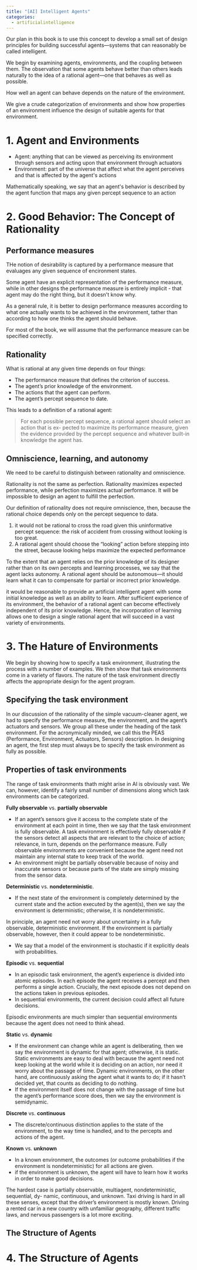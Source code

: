 ```yaml
---
title: "[AI] Intelligent Agents"
categories:
  - artificialintelligence
---
```

Our plan in this book is to use this concept to develop a small set of design principles for building successful agents—systems that can reasonably be called intelligent.

We begin by examining agents, environments, and the coupling between them. The observation that some agents behave better than others leads naturally to the idea of a rational agent—one that behaves as well as possible.

How well an agent can behave depends on the nature of the environment.

We give a crude categorization of environments and show how properties of an environment influence the design of suitable agents for that environment.

# 1. Agent and Environments

- Agent: anything that can be viewed as perceiving its environment through sensors and acting upon that environment through actuators
- Environment: part of the universe that affect what the agent perceives and that is affected by the agent's actions

Mathematically speaking, we say that an agent's behavior is described by the agent function that maps any given percept sequence to an action

# 2. Good Behavior: The Concept of Rationality

## Performance measures

THe notion of desirability is captured by a performance measure that evaluages any given sequence of encironment states.

Some agent have an explicit representation of the performance measure, while in other designs the performance measure is entirely implicit - that agent may do the right thing, but it doesn't know why.

As a general rule, it is better to design performance measures according to what one actually wants to be achieved in the environment, tather than according to how one thinks the agent should behave.

For most of the book, we will assume that the performance measure can be specified correctly.

## Rationality

What is rational at any given time depends on four things:

- The performance measure that defines the criterion of success.
- The agent’s prior knowledge of the environment.
- The actions that the agent can perform.
- The agent’s percept sequence to date.

This leads to a definition of a rational agent:

>For each possible percept sequence, a rational agent should select an action that is ex- pected to maximize its performance measure, given the evidence provided by the percept sequence and whatever built-in knowledge the agent has.

## Omniscience, learning, and autonomy

We need to be careful to distinguish between rationality and omniscience.

Rationality is not the same as perfection. Rationality maximizes expected performance, while perfection maximizes actual performance. It will be impossible to design an agent to fulfill the perfection.

Our definition of rationality does not require omniscience, then, because the rational choice depends only on the percept sequence to data.

1. it would not be rational to cross the road given this uninformative percept sequence: the risk of accident from crossing without looking is too great.
2. A rational agent should choose the “looking” action before stepping into the street, because looking helps maximize the expected performance

To the extent that an agent relies on the prior knowledge of its designer rather than on its own percepts and learning processes, we say that the agent lacks autonomy. A rational agent should be autonomous—it should learn what it can to compensate for partial or incorrect prior knowledge.

it would be reasonable to provide an artificial intelligent agent with some initial knowledge as well as an ability to learn. After sufficient experience of its environment, the behavior of a rational agent can become effectively independent of its prior knowledge. Hence, the incorporation of learning allows one to design a single rational agent that will succeed in a vast variety of environments.

# 3. The Hature of Environments

We begin by showing how to specify a task environment, illustrating the process with a number of examples. We then show that task environments come in a variety of flavors. The nature of the task environment directly affects the appropriate design for the agent program.

## Specifying the task environment

In our discussion of the rationality of the simple vacuum-cleaner agent, we had to specify the performance measure, the environment, and the agent’s actuators and sensors. We group all these under the heading of the task environment. For the acronymically minded, we call this the PEAS (Performance, Environment, Actuators, Sensors) description. In designing an agent, the first step must always be to specify the task environment as fully as possible.

## Properties of task environments

The range of task environments thath might arise in AI is obviously vast. We can, however, identify a fairly small number of dimensions along which task environments can be categorized.

**Fully observable** vs. **partially observable**

- If an agent’s sensors give it access to the complete state of the environment at each point in time, then we say that the task environment is fully observable. A task environment is effectively fully observable if the sensors detect all aspects that are relevant to the choice of action; relevance, in turn, depends on the performance measure. Fully observable environments are convenient because the agent need not maintain any internal state to keep track of the world.
- An environment might be partially observable because of noisy and inaccurate sensors or because parts of the state are simply missing from the sensor data.

**Deterministic** vs. **nondeterministic**.

- If the next state of the environment is completely determined by the current state and the action executed by the agent(s), then we say the environment is deterministic; otherwise, it is nondeterministic.

In principle, an agent need not worry about uncertainty in a fully observable, deterministic environment. If the environment is partially observable, however, then it could appear to be nondeterministic.

- We say that a model of the environment is stochastic if it explicitly deals with probabilities.

**Episodic** vs. **sequential**

- In an episodic task environment, the agent’s experience is divided into atomic episodes. In each episode the agent receives a percept and then performs a single action. Crucially, the next episode does not depend on the actions taken in previous episodes.
- In sequential environments, the current decision could affect all future decisions.

Episodic environments are much simpler than sequential environments because the agent does not need to think ahead.

**Static** vs. **dynamic**

- If the environment can change while an agent is deliberating, then we say the environment is dynamic for that agent; otherwise, it is static. Static environments are easy to deal with because the agent need not keep looking at the world while it is deciding on an action, nor need it worry about the passage of time. Dynamic environments, on the other hand, are continuously asking the agent what it wants to do; if it hasn’t decided yet, that counts as deciding to do nothing.
- If the environment itself does not change with the passage of time but the agent’s performance score does, then we say the environment is semidynamic.

**Discrete** vs. **continuous**

- The discrete/continuous distinction applies to the state of the environment, to the way time is handled, and to the percepts and actions of the agent.

**Known** vs. **unknown**

- In a known environment, the outcomes (or outcome probabilities if the environment is nondeterministic) for all actions are given.
- if the environment is unknown, the agent will have to learn how it works in order to make good decisions.

The hardest case is partially observable, multiagent, nondeterministic, sequential, dy- namic, continuous, and unknown. Taxi driving is hard in all these senses, except that the driver’s environment is mostly known. Driving a rented car in a new country with unfamiliar geography, different traffic laws, and nervous passengers is a lot more exciting.

## The Structure of Agents

# 4. The Structure of Agents
